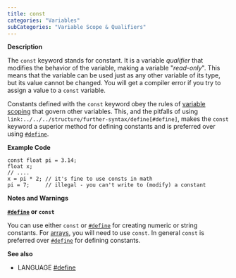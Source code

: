 ```yaml
---
title: const
categories: "Variables"
subCategories: "Variable Scope & Qualifiers"
---
```


**Description**

The `const` keyword stands for constant. It is a variable *qualifier*
that modifies the behavior of the variable, making a variable
"*read-only*". This means that the variable can be used just as any
other variable of its type, but its value cannot be changed. You will
get a compiler error if you try to assign a value to a `const` variable.

Constants defined with the `const` keyword obey the rules of [variable
scoping](../scope) that govern other variables. This, and the pitfalls
of using `link:../../../structure/further-syntax/define[#define]`, makes
the `const` keyword a superior method for defining constants and is
preferred over using
[`#define`](../../../structure/further-syntax/define).

**Example Code**

    const float pi = 3.14;
    float x;
    // ....
    x = pi * 2; // it's fine to use consts in math
    pi = 7;     // illegal - you can't write to (modify) a constant

**Notes and Warnings**

**[`#define`](../../../structure/further-syntax/define) or `const`**

You can use either `const` or
[`#define`](../../../structure/further-syntax/define) for creating
numeric or string constants. For [arrays](../../data-types/array), you
will need to use `const`. In general `const` is preferred over
[`#define`](../../../structure/further-syntax/define) for defining
constants.

**See also**

-   LANGUAGE [\#define](../../../structure/further-syntax/define)

